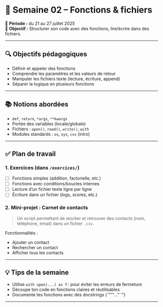 # 🧩 Semaine 02 – Fonctions & fichiers

📅 **Période :** du 21 au 27 juillet 2025  
🎯 **Objectif :** Structurer son code avec des fonctions, lire/écrire dans des fichiers.

---

## 🔍 Objectifs pédagogiques

- Définir et appeler des fonctions
- Comprendre les paramètres et les valeurs de retour
- Manipuler les fichiers texte (lecture, écriture, append)
- Séparer la logique en plusieurs fonctions

---

## 📚 Notions abordées

- `def`, `return`, `*args`, `**kwargs`
- Portée des variables (locale/globale)
- Fichiers : `open()`, `read()`, `write()`, `with`
- Modules standards : `os`, `sys`, `csv` (intro)

---

## ✅ Plan de travail

### 1. Exercices (dans `/exercices/`)
- [ ] Fonctions simples (addition, factorielle, etc.)
- [ ] Fonctions avec conditions/boucles internes
- [ ] Lecture d’un fichier texte ligne par ligne
- [ ] Écriture dans un fichier (logs, scores, etc.)

### 2. Mini-projet : Carnet de contacts
> Un script permettant de stocker et retrouver des contacts (nom, téléphone, email) dans un fichier `.csv`.

Fonctionnalités :
- Ajouter un contact
- Rechercher un contact
- Afficher tous les contacts

---

## 💡 Tips de la semaine

- Utilise `with open(...) as f:` pour éviter les erreurs de fermeture
- Découpe ton code en fonctions claires et réutilisables
- Documente tes fonctions avec des docstrings (`"""..."``")

---